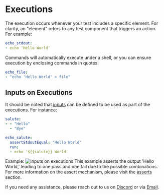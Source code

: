 
# Executions

The execution occurs whenever your test includes a specific element. For clarity, an "element" refers to any test component that triggers an action. For example:

```yml
echo_stdout:
- echo 'Hello World'
```

Commands will automatically execute under a shell, or you can ensure execution by enclosing commands in quotes:

```yml
echo_file:
- "echo 'Hello World' > file"
```

## Inputs on Executions

It should be noted that [inputs](inputs.md) can be defined to be used as part of the executions. For instance:

```yml
salute:
- - "Hello"
  - "Bye"

echo_salute:
  assertStdoutEqual: "Hello World"
  run:
  - echo '${{salute}} World'
```

Example:
![inputs on executions](img/execution_1.png)
This example asserts the output 'Hello World,' leading to one pass and one fail due to the possible combinations. For more information on the assert mechanism, please visit the [asserts](asserts.md) section.

If you need any assistance, please reach out to us on [Discord](https://discord.gg/F6Uzz7fc2s) or via [Email](mailto:support@satori-ci.com).
